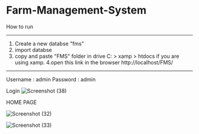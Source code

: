 # Farm-Management-System



How to run 

*************

1. Create a new databse "fms" 
2. import databse
3. copy and paste "FMS" folder in  drive  C: > xamp > htdocs if you are using xamp.
4.open this link in the browser http://localhost/FMS/

*************
Username : admin
Password : admin


Login
![Screenshot (38)](https://github.com/Cautious-iddrisu/Farm-Management-System/assets/90367360/f413a423-4415-4f27-9b2f-f60d87e24e04)

HOME PAGE

![Screenshot (32)](https://github.com/Cautious-iddrisu/Farm-Management-System/assets/90367360/c714106c-607c-49c5-9687-a53ed0ff1a3a)


![Screenshot (33)](https://github.com/Cautious-iddrisu/Farm-Management-System/assets/90367360/525551f5-d19a-4d97-82d3-20413e2a5053)
